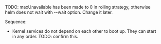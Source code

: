 
TODO: maxUnavailable has been made to 0 in rolling strategy, otherwise helm does not wait with --wait option.  Change it later.

Sequence:
* Kernel services do not depend on each other to boot up.  They can start in any order.  TODO: confirm this.
